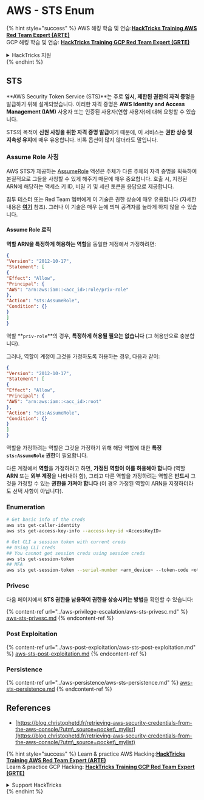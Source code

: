 # AWS - STS Enum

{% hint style="success" %}
AWS 해킹 학습 및 연습:<img src="/.gitbook/assets/image.png" alt="" data-size="line">[**HackTricks Training AWS Red Team Expert (ARTE)**](https://training.hacktricks.xyz/courses/arte)<img src="/.gitbook/assets/image.png" alt="" data-size="line">\
GCP 해킹 학습 및 연습: <img src="/.gitbook/assets/image (2).png" alt="" data-size="line">[**HackTricks Training GCP Red Team Expert (GRTE)**<img src="/.gitbook/assets/image (2).png" alt="" data-size="line">](https://training.hacktricks.xyz/courses/grte)

<details>

<summary>HackTricks 지원</summary>

* [**구독 플랜**](https://github.com/sponsors/carlospolop)을 확인하세요!
* **💬 [**Discord 그룹**](https://discord.gg/hRep4RUj7f) 또는 [**telegram 그룹**](https://t.me/peass)에 가입하거나, **Twitter** 🐦 [**@hacktricks\_live**](https://twitter.com/hacktricks\_live)을 팔로우하세요.**
* **PR을 제출하여 해킹 트릭을 공유하세요:** [**HackTricks**](https://github.com/carlospolop/hacktricks) 및 [**HackTricks Cloud**](https://github.com/carlospolop/hacktricks-cloud) github 저장소.

</details>
{% endhint %}

## STS

**AWS Security Token Service (STS)**는 주로 **임시, 제한된 권한의 자격 증명**을 발급하기 위해 설계되었습니다. 이러한 자격 증명은 **AWS Identity and Access Management (IAM)** 사용자 또는 인증된 사용자(연합 사용자)에 대해 요청할 수 있습니다.

STS의 목적이 **신원 사칭을 위한 자격 증명 발급**이기 때문에, 이 서비스는 **권한 상승 및 지속성 유지**에 매우 유용합니다. 비록 옵션이 많지 않더라도 말입니다.

### Assume Role 사칭

AWS STS가 제공하는 [AssumeRole](https://docs.aws.amazon.com/STS/latest/APIReference/API\_AssumeRole.html) 액션은 주체가 다른 주체의 자격 증명을 획득하여 본질적으로 그들을 사칭할 수 있게 해주기 때문에 매우 중요합니다. 호출 시, 지정된 ARN에 해당하는 액세스 키 ID, 비밀 키 및 세션 토큰을 응답으로 제공합니다.

침투 테스터 또는 Red Team 멤버에게 이 기술은 권한 상승에 매우 유용합니다 (자세한 내용은 [**여기**](../aws-privilege-escalation/aws-sts-privesc.md#sts-assumerole) 참조). 그러나 이 기술은 매우 눈에 띄며 공격자를 놀라게 하지 않을 수 있습니다.

#### Assume Role 로직

**역할 ARN을 특정하게 허용하는 역할**을 동일한 계정에서 가정하려면:
```json
{
"Version": "2012-10-17",
"Statement": [
{
"Effect": "Allow",
"Principal": {
"AWS": "arn:aws:iam::<acc_id>:role/priv-role"
},
"Action": "sts:AssumeRole",
"Condition": {}
}
]
}
```
역할 **`priv-role`**의 경우, **특정하게 허용될 필요는 없습니다** (그 허용만으로 충분합니다).

그러나, 역할이 계정이 그것을 가정하도록 허용하는 경우, 다음과 같이:
```json
{
"Version": "2012-10-17",
"Statement": [
{
"Effect": "Allow",
"Principal": {
"AWS": "arn:aws:iam::<acc_id>:root"
},
"Action": "sts:AssumeRole",
"Condition": {}
}
]
}
```
역할을 가정하려는 역할은 그것을 가정하기 위해 해당 역할에 대한 **특정 `sts:AssumeRole` 권한**이 필요합니다.

다른 계정에서 **역할**을 가정하려고 하면, **가정된 역할이 이를 허용해야 합니다** (역할 **ARN** 또는 **외부 계정**을 나타내야 함), 그리고 다른 역할을 가정하려는 역할은 **반드시** 그것을 가정할 수 있는 **권한을 가져야 합니다** (이 경우 가정된 역할이 ARN을 지정하더라도 선택 사항이 아닙니다).

### Enumeration
```bash
# Get basic info of the creds
aws sts get-caller-identity
aws sts get-access-key-info --access-key-id <AccessKeyID>

# Get CLI a session token with current creds
## Using CLI creds
## You cannot get session creds using session creds
aws sts get-session-token
## MFA
aws sts get-session-token --serial-number <arn_device> --token-code <otp_code>
```
### Privesc

다음 페이지에서 **STS 권한을 남용하여 권한을 상승시키는 방법**을 확인할 수 있습니다:

{% content-ref url="../aws-privilege-escalation/aws-sts-privesc.md" %}
[aws-sts-privesc.md](../aws-privilege-escalation/aws-sts-privesc.md)
{% endcontent-ref %}

### Post Exploitation

{% content-ref url="../aws-post-exploitation/aws-sts-post-exploitation.md" %}
[aws-sts-post-exploitation.md](../aws-post-exploitation/aws-sts-post-exploitation.md)
{% endcontent-ref %}

### Persistence

{% content-ref url="../aws-persistence/aws-sts-persistence.md" %}
[aws-sts-persistence.md](../aws-persistence/aws-sts-persistence.md)
{% endcontent-ref %}

## References

* [https://blog.christophetd.fr/retrieving-aws-security-credentials-from-the-aws-console/?utm\_source=pocket\_mylist](https://blog.christophetd.fr/retrieving-aws-security-credentials-from-the-aws-console/?utm\_source=pocket\_mylist)

{% hint style="success" %}
Learn & practice AWS Hacking:<img src="/.gitbook/assets/image.png" alt="" data-size="line">[**HackTricks Training AWS Red Team Expert (ARTE)**](https://training.hacktricks.xyz/courses/arte)<img src="/.gitbook/assets/image.png" alt="" data-size="line">\
Learn & practice GCP Hacking: <img src="/.gitbook/assets/image (2).png" alt="" data-size="line">[**HackTricks Training GCP Red Team Expert (GRTE)**<img src="/.gitbook/assets/image (2).png" alt="" data-size="line">](https://training.hacktricks.xyz/courses/grte)

<details>

<summary>Support HackTricks</summary>

* [**구독 플랜**](https://github.com/sponsors/carlospolop)을 확인하세요!
* 💬 [**Discord 그룹**](https://discord.gg/hRep4RUj7f) 또는 [**telegram 그룹**](https://t.me/peass)에 가입하거나 **Twitter** 🐦 [**@hacktricks\_live**](https://twitter.com/hacktricks\_live)를 팔로우하세요.
* PR을 제출하여 [**HackTricks**](https://github.com/carlospolop/hacktricks) 및 [**HackTricks Cloud**](https://github.com/carlospolop/hacktricks-cloud) github 저장소에 해킹 트릭을 공유하세요.

</details>
{% endhint %}

